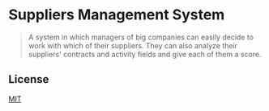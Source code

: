 
# Suppliers Management System
> A system in which managers of big companies can easily decide to work with which of their suppliers. They can also analyze their suppliers' contracts and activity fields and give each of them a score.

## License
 [MIT](/LICENSE)
